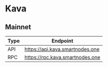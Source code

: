 # Kava
## Mainnet
Type | Endpoint
------------ | -------------
API | https://api.kava.smartnodes.one
RPC | https://rpc.kava.smartnodes.one
